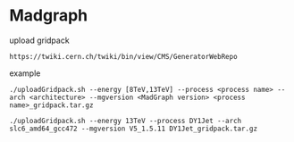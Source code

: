 Madgraph
====

upload gridpack

    https://twiki.cern.ch/twiki/bin/view/CMS/GeneratorWebRepo


example

    ./uploadGridpack.sh --energy [8TeV,13TeV] --process <process name> --arch <architecture> --mgversion <MadGraph version> <process name>_gridpack.tar.gz

    ./uploadGridpack.sh --energy 13TeV --process DY1Jet --arch slc6_amd64_gcc472 --mgversion V5_1.5.11 DY1Jet_gridpack.tar.gz
